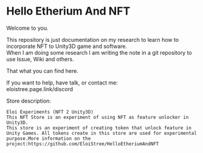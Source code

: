 # Hello Etherium And NFT

Welcome to you.  

This repository is just documentation on my research to learn how to incorporate NFT to Unity3D game and software.  
When I am doing some research I am writing the note in a git repository to use Issue, Wiki and others.  

That what you can find here.  

If you want to help, have talk, or contact me:  
eloistree.page.link/discord




Store description:
```
Eloi Experiments (NFT 2 Unity3D)
This NFT Store is an experiment of using NFT as feature unlocker in Unity3D.
This store is an experiment of creating token that unlock feature in Unity Games. All tokens create in this store are used for experimental purpose.More information on the project:https://github.com/EloiStree/HelloEtheriumAndNFT

```
